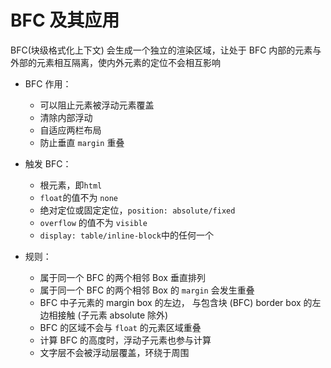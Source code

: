 # BFC 及其应用

BFC(块级格式化上下文) 会生成一个独立的渲染区域，让处于 BFC 内部的元素与外部的元素相互隔离，使内外元素的定位不会相互影响

- BFC 作用：

  - 可以阻止元素被浮动元素覆盖
  - 清除内部浮动
  - 自适应两栏布局
  - 防止垂直 `margin` 重叠

- 触发 BFC：

  - 根元素，即`html`
  - `float`的值不为 `none`
  - 绝对定位或固定定位，`position: absolute/fixed`
  - `overflow` 的值不为 `visible`
  - `display: table/inline-block`中的任何一个

- 规则：

  - 属于同一个 BFC 的两个相邻 Box 垂直排列
  - 属于同一个 BFC 的两个相邻 Box 的 `margin` 会发生重叠
  - BFC 中子元素的 margin box 的左边， 与包含块 (BFC) border box 的左边相接触 (子元素 absolute 除外)
  - BFC 的区域不会与 `float` 的元素区域重叠
  - 计算 BFC 的高度时，浮动子元素也参与计算
  - 文字层不会被浮动层覆盖，环绕于周围
  